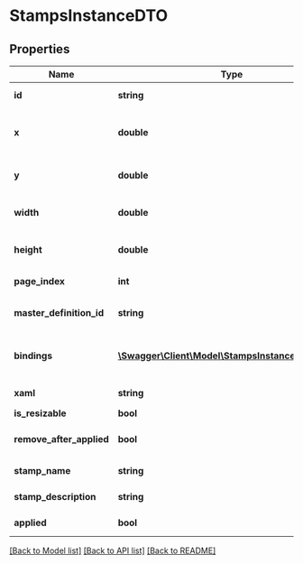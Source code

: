 # StampsInstanceDTO

## Properties
Name | Type | Description | Notes
------------ | ------------- | ------------- | -------------
**id** | **string** | Id for stamp. | [optional] 
**x** | **double** | Horizontal position (X) of the stamp | [optional] 
**y** | **double** | Vertical position (Y) for stamp | [optional] 
**width** | **double** | Horizontal dimension for stamp. | [optional] 
**height** | **double** | Vertical dimension for stamp | [optional] 
**page_index** | **int** | Page index for stamp. | [optional] 
**master_definition_id** | **string** | Stamp definition Id. | [optional] 
**bindings** | [**\Swagger\Client\Model\StampsInstanceValueDTO[]**](StampsInstanceValueDTO.md) | List of possibile binding value. | [optional] 
**xaml** | **string** | Xaml of the stamp. | [optional] 
**is_resizable** | **bool** | Is resizable. | [optional] 
**remove_after_applied** | **bool** | Stamp must be removed after apply. | [optional] 
**stamp_name** | **string** | Stamp name. | [optional] 
**stamp_description** | **string** | Stamp description. | [optional] 
**applied** | **bool** | Stamp is applied | [optional] 

[[Back to Model list]](../README.md#documentation-for-models) [[Back to API list]](../README.md#documentation-for-api-endpoints) [[Back to README]](../README.md)


